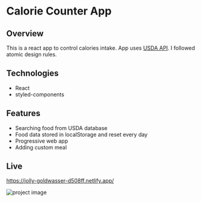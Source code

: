 # Calorie Counter App

## Overview

This is a react app to control calories intake. App uses [USDA API](https://fdc.nal.usda.gov/api-guide.html). I followed atomic design rules.

## Technologies

- React
- styled-components

## Features

- Searching food from USDA database
- Food data stored in localStorage and reset every day
- Progressive web app
- Adding custom meal

## Live

https://jolly-goldwasser-d508ff.netlify.app/

![project image](https://i.imgur.com/GnNtczy.png)

